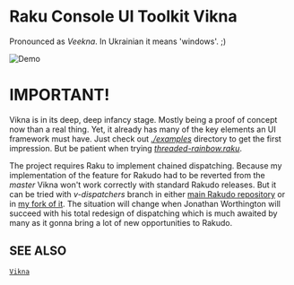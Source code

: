 # Raku Console UI Toolkit Vikna

Pronounced as _Veekna_. In Ukrainian it means 'windows'. ;)

![Demo](https://github.com/vrurg/raku-Vikna/blob/master/doc/image/demo.gif)

# **IMPORTANT!** 

Vikna is in its deep, deep infancy stage. Mostly being a proof of concept now than a real thing. Yet, it already has
many of the key elements an UI framework must have. Just check out 
[_./examples_](https://github.com/vrurg/raku-Vikna/tree/v0.0.1/examples) directory to get the first impression. But be
patient when trying [_threaded-rainbow.raku_](https://github.com/vrurg/raku-Vikna/blob/master/examples/threaded-rainbow.raku).

The project requires Raku to implement chained dispatching. Because my implementation of the feature for 
Rakudo had to be reverted from the _master_ Vikna won't work correctly with standard Rakudo releases. But it can be tried with 
_v-dispatchers_ branch in either [main Rakudo repository](https://github.com/rakudo/rakudo/tree/v-dispatchers) or in
[my fork of it](https://github.com/vrurg/rakudo/tree/v-dispatchers). The situation will change when Jonathan Worthington
will succeed with his total redesign of dispatching which is much awaited by many as it gonna bring a lot of new
opportunities to Rakudo.

## SEE ALSO

[`Vikna`](https://github.com/vrurg/raku-Vikna/blob/master/docs/md/Vikna.md)

